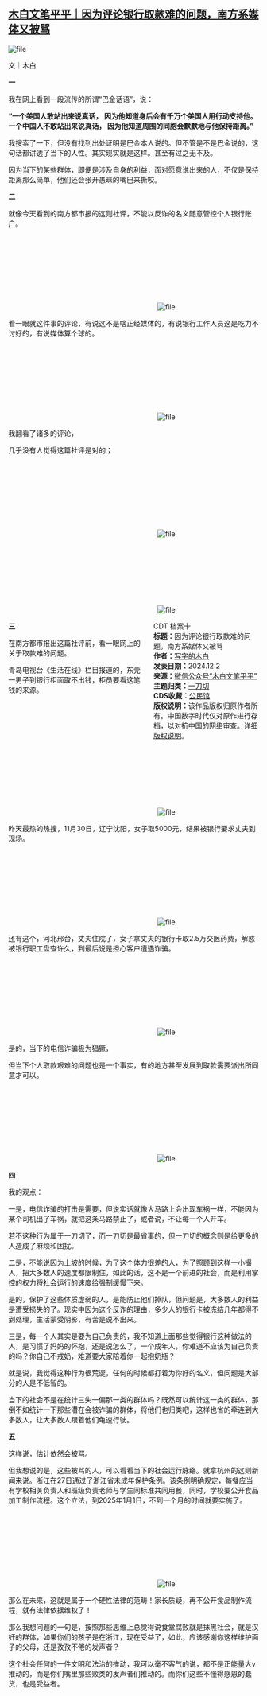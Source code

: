<!--1733127019000-->
[木白文笔平平｜因为评论银行取款难的问题，南方系媒体又被骂](https://chinadigitaltimes.net/chinese/713607.html)
------

<p><img decoding="async" src="https://chinadigitaltimes.net/chinese/files/2024/12/image-1733125089711.png" alt="file"></p><p>文｜木白</p><p><strong>一</strong></p><p>我在网上看到一段流传的所谓“巴金话语”，说：</p><p><strong>“一个美国人敢站出来说真话， 因为他知道身后会有千万个美国人用行动支持他。一个中国人不敢站出来说真话， 因为他知道周围的同胞会默默地与他保持距离。”</strong></p><p>我搜索了一下，但没有找到出处证明是巴金本人说的。但不管是不是巴金说的，这句话都讲透了当下的人性。其实现实就是这样。甚至有过之无不及。‍‍‍‍‍‍‍‍‍‍</p><p>因为当下的某些群体，即便是涉及自身的利益，面对愿意说出来的人，不仅是保持距离那么简单，他们还会张开愚昧的嘴巴来撕咬。‍‍‍‍‍‍</p><p><strong>二</strong></p><p>就像今天看到的南方都市报的这则社评，不能以反诈的名义随意管控个人银行账户。‍‍‍</p><p><img decoding="async" src="data:image/svg+xml,%3Csvg%20xmlns='http://www.w3.org/2000/svg'%20viewBox='0%200%200%200'%3E%3C/svg%3E" alt="file" data-lazy-src="https://chinadigitaltimes.net/chinese/files/2024/12/image-1733125121225.png"><noscript><img decoding="async" src="https://chinadigitaltimes.net/chinese/files/2024/12/image-1733125121225.png" alt="file"></noscript></p><p>看一眼就这件事的评论，有说这不是啥正经媒体的，有说银行工作人员这是吃力不讨好的，有说媒体算个球的。‍</p><p><img decoding="async" src="data:image/svg+xml,%3Csvg%20xmlns='http://www.w3.org/2000/svg'%20viewBox='0%200%200%200'%3E%3C/svg%3E" alt="file" data-lazy-src="https://chinadigitaltimes.net/chinese/files/2024/12/image-1733125138768.png"><noscript><img decoding="async" src="https://chinadigitaltimes.net/chinese/files/2024/12/image-1733125138768.png" alt="file"></noscript></p><p>我翻看了诸多的评论，</p><p>几乎没有人觉得这篇社评是对的；</p><p><img decoding="async" src="data:image/svg+xml,%3Csvg%20xmlns='http://www.w3.org/2000/svg'%20viewBox='0%200%200%200'%3E%3C/svg%3E" alt="file" data-lazy-src="https://chinadigitaltimes.net/chinese/files/2024/12/image-1733125165283.png"><noscript><img decoding="async" src="https://chinadigitaltimes.net/chinese/files/2024/12/image-1733125165283.png" alt="file"></noscript><br><img decoding="async" src="data:image/svg+xml,%3Csvg%20xmlns='http://www.w3.org/2000/svg'%20viewBox='0%200%200%200'%3E%3C/svg%3E" alt="file" data-lazy-src="https://chinadigitaltimes.net/chinese/files/2024/12/image-1733125178002.png"><noscript><img decoding="async" src="https://chinadigitaltimes.net/chinese/files/2024/12/image-1733125178002.png" alt="file"></noscript></p><div style="width:42%;float:right;padding-left:20px;"><div class="su-spoiler su-spoiler-style-fancy su-spoiler-icon-chevron-circle" data-scroll-offset="0" data-anchor-in-url="no"><div class="su-spoiler-title" tabindex="0" role="button"><span class="su-spoiler-icon"></span>CDT 档案卡</div><div class="su-spoiler-content su-u-clearfix su-u-trim"><strong>标题：</strong>因为评论银行取款难的问题，南方系媒体又被骂<br><strong>作者：</strong><a href="https://chinadigitaltimes.net/space/木白文笔平平" target="_blank">写字的木白</a><br><strong>发表日期：</strong>2024.12.2<br><strong>来源：</strong><a href="https://archive.ph/?url=https://mp.weixin.qq.com/s/rdEzKJuof_CIP-JcZpfm0Q" target="_blank">微信公众号“木白文笔平平”</a><br><strong>主题归类：</strong><a href="https://chinadigitaltimes.net/space/一刀切" target="_blank">一刀切</a><br><strong>CDS收藏：</strong><a href="https://chinadigitaltimes.net/space/%E5%85%AC%E6%B0%91%E9%A6%86" target="_blank" rel="noopener">公民馆</a><br><strong>版权说明：</strong>该作品版权归原作者所有。中国数字时代仅对原作进行存档，以对抗中国的网络审查。<a href="https://chinadigitaltimes.net/chinese/copyright">详细版权说明</a>。</div></div></div><p><strong>三</strong></p><p>在南方都市报出这篇社评前，看一眼网上的关于取款难的问题。‍‍‍‍</p><p>青岛电视台《生活在线》栏目报道的，东莞一男子到银行柜面取不出钱，柜员要看这笔钱的来源。‍‍‍‍‍‍‍</p><p><img decoding="async" src="data:image/svg+xml,%3Csvg%20xmlns='http://www.w3.org/2000/svg'%20viewBox='0%200%200%200'%3E%3C/svg%3E" alt="file" data-lazy-src="https://chinadigitaltimes.net/chinese/files/2024/12/image-1733125194343.png"><noscript><img decoding="async" src="https://chinadigitaltimes.net/chinese/files/2024/12/image-1733125194343.png" alt="file"></noscript></p><p>昨天最热的热搜，11月30日，辽宁沈阳，女子取5000元，结果被银行要求丈夫到现场。</p><p><img decoding="async" src="data:image/svg+xml,%3Csvg%20xmlns='http://www.w3.org/2000/svg'%20viewBox='0%200%200%200'%3E%3C/svg%3E" alt="file" data-lazy-src="https://chinadigitaltimes.net/chinese/files/2024/12/image-1733125207544.png"><noscript><img decoding="async" src="https://chinadigitaltimes.net/chinese/files/2024/12/image-1733125207544.png" alt="file"></noscript></p><p>还有这个，河北邢台，丈夫住院了，女子拿丈夫的银行卡取2.5万交医药费，解惑被银行职工盘查许久，到最后说是担心客户遭遇诈骗。‍‍‍‍‍‍‍‍‍‍‍</p><p><img decoding="async" src="data:image/svg+xml,%3Csvg%20xmlns='http://www.w3.org/2000/svg'%20viewBox='0%200%200%200'%3E%3C/svg%3E" alt="file" data-lazy-src="https://chinadigitaltimes.net/chinese/files/2024/12/image-1733125221058.png"><noscript><img decoding="async" src="https://chinadigitaltimes.net/chinese/files/2024/12/image-1733125221058.png" alt="file"></noscript></p><p>是的，当下的电信诈骗极为猖獗，‍‍‍‍‍</p><p>但当下个人取款艰难的问题也是一个事实，有的地方甚至发展到取款需要派出所同意才可以。‍‍‍‍‍‍‍‍‍‍</p><p><img decoding="async" src="data:image/svg+xml,%3Csvg%20xmlns='http://www.w3.org/2000/svg'%20viewBox='0%200%200%200'%3E%3C/svg%3E" alt="file" data-lazy-src="https://chinadigitaltimes.net/chinese/files/2024/12/image-1733125235522.png"><noscript><img decoding="async" src="https://chinadigitaltimes.net/chinese/files/2024/12/image-1733125235522.png" alt="file"></noscript></p><p><strong>四</strong></p><p>我的观点：</p><p>一是，电信诈骗的打击是需要，但说实话就像大马路上会出现车祸一样，不能因为某个司机出了车祸，就把这条马路禁止了，或者说，不让每一个人开车。</p><p>若不这种行为属于一刀切了，而一刀切是最省事的，但一刀切的概念则是给更多的人造成了麻烦和困扰。</p><p>二是，不能说因为上坡的时候，为了这个体力很差的人，为了照顾到这样一小撮人，把大多数人的速度都限制住，如此的话，这不是一个前进的社会，而是利用掌控的权力将社会运行的速度给强制缓慢下来。  </p><p>是的，保护了这些体质虚弱的人，是能防止他们掉队，但问题是，大多数人的利益是遭受损失的了。现实中因为这个反诈的理由，多少人的银行卡被冻结几年都得不到处理，生活蒙受阴影，有苦是说不出来。‍‍‍‍‍‍‍‍‍‍‍‍‍‍‍‍</p><p>三是，每一个人其实是要为自己负责的，我不知道上面那些觉得银行这种做法的人，是习惯了妈妈的怀抱，还是说怎么了，一个成年人，你难道不应该为自己负责的吗？你自己不戒奶，难道要大家陪着你一起抱奶瓶？‍‍‍‍‍‍‍‍‍‍‍‍‍‍‍‍‍‍‍‍‍‍‍‍‍‍‍‍‍‍‍</p><p>就是说，我觉得这种行为很荒诞，任何的时候都打着为你好的名义，但问题是大部分的人是不低智的。‍‍‍‍‍‍‍‍‍‍‍‍‍‍‍‍‍‍‍‍‍‍</p><p>当下的社会不是在统计三失一偏那一类的群体吗？既然可以统计这一类的群体，那倒不如统计一下那些潜在会被诈骗的群体，将他们也归类吧，这样也省的牵连到大多数人，让大多数人跟着他们龟速行驶。‍‍‍‍‍‍‍‍‍‍‍‍</p><p><strong>五</strong></p><p>这样说，估计依然会被骂。</p><p>但我想说的是，这些被骂的人，可以看看当下的社会运行脉络。就拿杭州的这则新闻来说。浙江在27日通过了浙江省未成年保护条例。该条例明确规定，每餐应当有学校相关负责人和班级负责老师与学生同标准共同用餐，同时，学校要公开食品加工制作流程。这个立法，到2025年1月1日，不到一个月的时间就要实施了。‍‍‍‍‍‍‍‍‍‍</p><p><img decoding="async" src="data:image/svg+xml,%3Csvg%20xmlns='http://www.w3.org/2000/svg'%20viewBox='0%200%200%200'%3E%3C/svg%3E" alt="file" data-lazy-src="https://chinadigitaltimes.net/chinese/files/2024/12/image-1733126433054.png"><noscript><img decoding="async" src="https://chinadigitaltimes.net/chinese/files/2024/12/image-1733126433054.png" alt="file"></noscript></p><p>那么在未来，这就是属于一个硬性法律的范畴！家长质疑，再不公开食品制作流程，就有法律依据维权了！</p><p>那么我想问题的一句是，按照那些思维上总觉得说食堂腐败就是抹黑社会，就是汉奸的群体，如果你们的孩子是在浙江，现在受益了，如此，应该感谢你这样维护面子的父母，还是孜孜不倦的发声者？‍‍‍‍‍‍‍‍‍‍‍‍‍</p><p>这个社会任何的一件文明和法治的推动，我可以毫不客气的说，都不是正能量大v推动的，而是你们嘴里那些败类的发声者们推动的。而你们这些不懂得感恩的蠢货，也是受益者。</p><div class="addtoany_share_save_container addtoany_content addtoany_content_bottom"><div class="a2a_kit a2a_kit_size_32 addtoany_list" data-a2a-url="https://chinadigitaltimes.net/chinese/713607.html" data-a2a-title="木白文笔平平｜因为评论银行取款难的问题，南方系媒体又被骂"><a class="a2a_button_facebook" href="https://www.addtoany.com/add_to/facebook?linkurl=https%3A%2F%2Fchinadigitaltimes.net%2Fchinese%2F713607.html&amp;linkname=%E6%9C%A8%E7%99%BD%E6%96%87%E7%AC%94%E5%B9%B3%E5%B9%B3%EF%BD%9C%E5%9B%A0%E4%B8%BA%E8%AF%84%E8%AE%BA%E9%93%B6%E8%A1%8C%E5%8F%96%E6%AC%BE%E9%9A%BE%E7%9A%84%E9%97%AE%E9%A2%98%EF%BC%8C%E5%8D%97%E6%96%B9%E7%B3%BB%E5%AA%92%E4%BD%93%E5%8F%88%E8%A2%AB%E9%AA%82" title="Facebook" rel="nofollow noopener" target="_blank"></a><a class="a2a_button_twitter" href="https://www.addtoany.com/add_to/twitter?linkurl=https%3A%2F%2Fchinadigitaltimes.net%2Fchinese%2F713607.html&amp;linkname=%E6%9C%A8%E7%99%BD%E6%96%87%E7%AC%94%E5%B9%B3%E5%B9%B3%EF%BD%9C%E5%9B%A0%E4%B8%BA%E8%AF%84%E8%AE%BA%E9%93%B6%E8%A1%8C%E5%8F%96%E6%AC%BE%E9%9A%BE%E7%9A%84%E9%97%AE%E9%A2%98%EF%BC%8C%E5%8D%97%E6%96%B9%E7%B3%BB%E5%AA%92%E4%BD%93%E5%8F%88%E8%A2%AB%E9%AA%82" title="Twitter" rel="nofollow noopener" target="_blank"></a><a class="a2a_button_telegram" href="https://www.addtoany.com/add_to/telegram?linkurl=https%3A%2F%2Fchinadigitaltimes.net%2Fchinese%2F713607.html&amp;linkname=%E6%9C%A8%E7%99%BD%E6%96%87%E7%AC%94%E5%B9%B3%E5%B9%B3%EF%BD%9C%E5%9B%A0%E4%B8%BA%E8%AF%84%E8%AE%BA%E9%93%B6%E8%A1%8C%E5%8F%96%E6%AC%BE%E9%9A%BE%E7%9A%84%E9%97%AE%E9%A2%98%EF%BC%8C%E5%8D%97%E6%96%B9%E7%B3%BB%E5%AA%92%E4%BD%93%E5%8F%88%E8%A2%AB%E9%AA%82" title="Telegram" rel="nofollow noopener" target="_blank"></a><a class="a2a_button_reddit" href="https://www.addtoany.com/add_to/reddit?linkurl=https%3A%2F%2Fchinadigitaltimes.net%2Fchinese%2F713607.html&amp;linkname=%E6%9C%A8%E7%99%BD%E6%96%87%E7%AC%94%E5%B9%B3%E5%B9%B3%EF%BD%9C%E5%9B%A0%E4%B8%BA%E8%AF%84%E8%AE%BA%E9%93%B6%E8%A1%8C%E5%8F%96%E6%AC%BE%E9%9A%BE%E7%9A%84%E9%97%AE%E9%A2%98%EF%BC%8C%E5%8D%97%E6%96%B9%E7%B3%BB%E5%AA%92%E4%BD%93%E5%8F%88%E8%A2%AB%E9%AA%82" title="Reddit" rel="nofollow noopener" target="_blank"></a><a class="a2a_button_whatsapp" href="https://www.addtoany.com/add_to/whatsapp?linkurl=https%3A%2F%2Fchinadigitaltimes.net%2Fchinese%2F713607.html&amp;linkname=%E6%9C%A8%E7%99%BD%E6%96%87%E7%AC%94%E5%B9%B3%E5%B9%B3%EF%BD%9C%E5%9B%A0%E4%B8%BA%E8%AF%84%E8%AE%BA%E9%93%B6%E8%A1%8C%E5%8F%96%E6%AC%BE%E9%9A%BE%E7%9A%84%E9%97%AE%E9%A2%98%EF%BC%8C%E5%8D%97%E6%96%B9%E7%B3%BB%E5%AA%92%E4%BD%93%E5%8F%88%E8%A2%AB%E9%AA%82" title="WhatsApp" rel="nofollow noopener" target="_blank"></a><a class="a2a_button_email" href="https://www.addtoany.com/add_to/email?linkurl=https%3A%2F%2Fchinadigitaltimes.net%2Fchinese%2F713607.html&amp;linkname=%E6%9C%A8%E7%99%BD%E6%96%87%E7%AC%94%E5%B9%B3%E5%B9%B3%EF%BD%9C%E5%9B%A0%E4%B8%BA%E8%AF%84%E8%AE%BA%E9%93%B6%E8%A1%8C%E5%8F%96%E6%AC%BE%E9%9A%BE%E7%9A%84%E9%97%AE%E9%A2%98%EF%BC%8C%E5%8D%97%E6%96%B9%E7%B3%BB%E5%AA%92%E4%BD%93%E5%8F%88%E8%A2%AB%E9%AA%82" title="Email" rel="nofollow noopener" target="_blank"></a><a class="a2a_button_copy_link" href="https://www.addtoany.com/add_to/copy_link?linkurl=https%3A%2F%2Fchinadigitaltimes.net%2Fchinese%2F713607.html&amp;linkname=%E6%9C%A8%E7%99%BD%E6%96%87%E7%AC%94%E5%B9%B3%E5%B9%B3%EF%BD%9C%E5%9B%A0%E4%B8%BA%E8%AF%84%E8%AE%BA%E9%93%B6%E8%A1%8C%E5%8F%96%E6%AC%BE%E9%9A%BE%E7%9A%84%E9%97%AE%E9%A2%98%EF%BC%8C%E5%8D%97%E6%96%B9%E7%B3%BB%E5%AA%92%E4%BD%93%E5%8F%88%E8%A2%AB%E9%AA%82" title="Copy Link" rel="nofollow noopener" target="_blank"></a><a class="a2a_dd addtoany_share_save addtoany_share" href="https://www.addtoany.com/share"></a></div></div>
